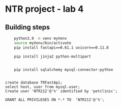 # NTR project - lab 4

## Building steps 

```bash
    python3.9 -m venv myVenv
    source myVenv/bin/activate
    pip install fastapi==0.61.1 uvicorn==0.11.8

    pip install jinja2 python-multipart


    pip install sqlalchemy mysql-connector-python


```

```mysql

create database TRFastApi;
select host, user from mysql.user;
Create user 'NTR212'@'%' identified by 'petclinic';

GRANT ALL PRIVILEGES ON *.* TO  'NTR212'@'%';


```




